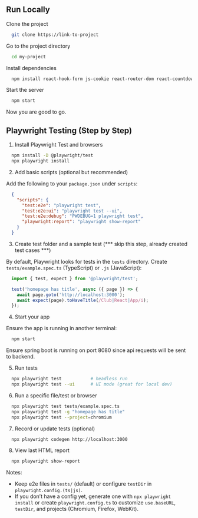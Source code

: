 
## Run Locally

Clone the project

```bash
  git clone https://link-to-project
```

Go to the project directory

```bash
  cd my-project
```

Install dependencies

```bash
  npm install react-hook-form js-cookie react-router-dom react-countdown framer-motion @studio-freight/lenis
```

Start the server

```bash
  npm start
```

Now you are good to go.

## Playwright Testing (Step by Step)

1) Install Playwright Test and browsers

```bash
  npm install -D @playwright/test
  npx playwright install
```

2) Add basic scripts (optional but recommended)

Add the following to your `package.json` under `scripts`:

```json
  {
    "scripts": {
      "test:e2e": "playwright test",
      "test:e2e:ui": "playwright test --ui",
      "test:e2e:debug": "PWDEBUG=1 playwright test",
      "playwright:report": "playwright show-report"
    }
  }
```

3) Create test folder and a sample test
(*** skip this step, already created test cases ***)

By default, Playwright looks for tests in the `tests` directory. Create `tests/example.spec.ts` (TypeScript) or `.js` (JavaScript):

```ts
  import { test, expect } from '@playwright/test';

  test('homepage has title', async ({ page }) => {
    await page.goto('http://localhost:3000');
    await expect(page).toHaveTitle(/Club|React|App/i);
  });
```

4) Start your app

Ensure the app is running in another terminal:

```bash
  npm start
```
Ensure spring boot is running on port 8080 since api requests will be sent to backend.

5) Run tests

```bash
  npx playwright test           # headless run
  npx playwright test --ui      # UI mode (great for local dev)
```

6) Run a specific file/test or browser

```bash
  npx playwright test tests/example.spec.ts
  npx playwright test -g "homepage has title"
  npx playwright test --project=chromium
```

7) Record or update tests (optional)

```bash
  npx playwright codegen http://localhost:3000
```

8) View last HTML report

```bash
  npx playwright show-report
```

Notes:
- Keep e2e files in `tests/` (default) or configure `testDir` in `playwright.config.(ts|js)`.
- If you don’t have a config yet, generate one with `npx playwright install` or create `playwright.config.ts` to customize `use.baseURL`, `testDir`, and projects (Chromium, Firefox, WebKit).